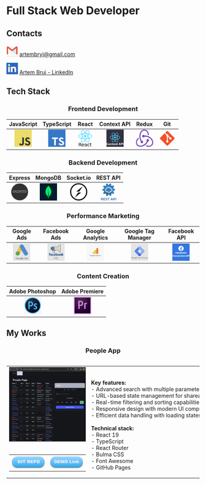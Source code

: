 # Full Stack Web Developer

## Contacts
<div align="left">

[<img src="./images/contacts/email.webp" alt="email" width="30" height="30" title="email"/>](mailto:artembryj@gmail.com)
[artembryj@gmail.com](mailto:artembryj@gmail.com)

[<img src="./images/contacts/linkedin.webp" alt="linkedin" width="30" height="30" title="linkedin"/>](https://linkedin.com/in/artem-brui)
[Artem Brui - LinkedIn](https://linkedin.com/in/artem-brui)

</div>

## Tech Stack

<div align="center">

### Frontend Development
| JavaScript | TypeScript | React | Context API | Redux | Git |
| :---: | :---: | :---: | :---: | :---: | :---: |
| <img src="./images/skills/frontend/javascript.png" alt="JavaScript" width="45" height="45" title="JavaScript"/> | <img src="./images/skills/frontend/typescript.png" alt="TypeScript" width="45" height="45" title="TypeScript"/> | <img src="./images/skills/frontend/react.png" alt="React" width="45" height="45" title="React"/> | <img src="./images/skills/frontend/context-api.webp" alt="Context API" width="45" height="45" title="Context API"/> | <img src="./images/skills/frontend/redux.png" alt="Redux" width="45" height="45" title="Redux"/> | <img src="./images/skills/frontend/git.png" alt="Git" width="45" height="45" title="Git"/> |

### Backend Development
| Express | MongoDB | Socket.io | REST API |
| :---: | :---: | :---: | :---: |
| <img src="./images/skills/backend/express.png" alt="Express" width="45" height="45" title="Express"/> | <img src="./images/skills/backend/mongodb.png" alt="MongoDB" width="45" height="45" title="MongoDB"/> | <img src="./images/skills/backend/socket.webp" alt="Socket.io" width="45" height="45" title="Socket.io"/> | <img src="./images/skills/backend/rest-api.webp" alt="REST API" width="45" height="45" title="REST API"/> |

### Performance Marketing
| Google Ads | Facebook Ads | Google Analytics | Google Tag Manager | Facebook API |
| :---: | :---: | :---: | :---: | :---: |
| <img src="./images/skills/marketing/google-ads.webp" alt="Google Ads" width="45" height="45" title="Google Ads"/> | <img src="./images/skills/marketing/facebook-ads.webp" alt="Facebook Ads" width="45" height="45" title="Facebook Ads"/> | <img src="./images/skills/marketing/google-analytics.webp" alt="Google Analytics" width="45" height="45" title="Google Analytics"/> | <img src="./images/skills/marketing/google-tag-manager.webp" alt="Google Tag Manager" width="45" height="45" title="Google Tag Manager"/> | <img src="./images/skills/marketing/facebook-api.webp" alt="Facebook API" width="45" height="45" title="Facebook API"/> |

### Content Creation
| Adobe Photoshop | Adobe Premiere |
| :---: | :---: |
| <img src="./images/skills/content/photoshop.png" alt="Adobe Photoshop" width="45" height="45" title="Adobe Photoshop"/> | <img src="./images/skills/content/premiere.png" alt="Adobe Premiere" width="45" height="45" title="Adobe Premiere"/> |

</div>

## My Works

<div align=center>
<h3>People App</h3>

<div style="overflow-x: auto; white-space: nowrap; -webkit-overflow-scrolling: touch; margin: 0 -1rem; padding: 0 1rem;">
  <table style="min-width: 100%;">
    <tr>
      <td style="min-width: 200px" align="center">
        <img src="./images/works/people-app.webp" alt="People App" width="100%" height="100%" title="People App"/>
        <br>
        <br>
        <div style="overflow-x: auto; white-space: nowrap; -webkit-overflow-scrolling: touch;">
          <table style="min-width: 100%;">
            <tr>
              <td>
                <a href="https://github.com/Artem-Brui/People-App" target="_blank">
                  <img src="./images/buttons/repo-link.webp" alt="Link to Repo" width="100%" height="30%"/>
                </a>
              </td>
              <td>
                <a href="https://artem-brui.github.io/People-App/#/people" target="_blank">
                  <img src="./images/buttons/demo-link.webp" alt="Link to Repo" width="100%" height="30%"/>
                </a>
              </td>
            </tr>
          </table>
        </div>
      </td>
      <td align="left"><br>        <strong>Key features:</strong><br>
- Advanced search with multiple parameters (name, parents, gender, century)<br>
- URL-based state management for shareable search results<br>
- Real-time filtering and sorting capabilities<br>
- Responsive design with modern UI components<br>
- Efficient data handling with loading states<br>
<br>        <strong>Technical stack:</strong><br>
- React 19<br>
- TypeScript<br>
- React Router<br>
- Bulma CSS<br>
- Font Awesome<br>
- GitHub Pages<br>
      </td>
    </tr>
  </table>
</div>
</div>

